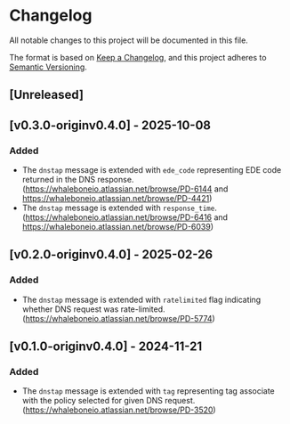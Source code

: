 # Changelog

All notable changes to this project will be documented in this file.

The format is based on [Keep a Changelog](https://keepachangelog.com/en/1.0.0/),
and this project adheres to [Semantic Versioning](https://semver.org/spec/v2.0.0.html).

## [Unreleased]

## [v0.3.0-originv0.4.0] - 2025-10-08
### Added
- The `dnstap` message is extended with `ede_code` representing EDE code returned in the DNS response. (https://whaleboneio.atlassian.net/browse/PD-6144 and https://whaleboneio.atlassian.net/browse/PD-4421)
- The `dnstap` message is extended with `response_time`. (https://whaleboneio.atlassian.net/browse/PD-6416 and https://whaleboneio.atlassian.net/browse/PD-6039)

## [v0.2.0-originv0.4.0] - 2025-02-26
### Added
- The `dnstap` message is extended with `ratelimited` flag indicating whether DNS request was rate-limited. (https://whaleboneio.atlassian.net/browse/PD-5774)

## [v0.1.0-originv0.4.0] - 2024-11-21
### Added
- The `dnstap` message is extended with `tag` representing tag associate with the policy selected for given DNS request. (https://whaleboneio.atlassian.net/browse/PD-3520)

